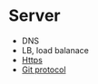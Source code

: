 # Server


- DNS
- LB, load balanace 
- [Https](https_protocol.md)
- [Git protocol](git_protocol.md)

